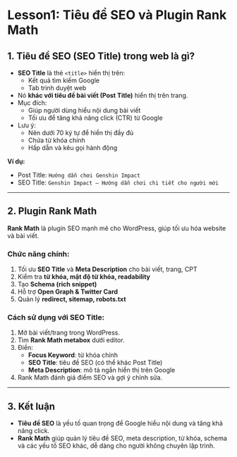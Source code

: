 # Lesson1: Tiêu đề SEO và Plugin Rank Math

## 1. Tiêu đề SEO (SEO Title) trong web là gì?

- **SEO Title** là thẻ `<title>` hiển thị trên:
  - Kết quả tìm kiếm Google
  - Tab trình duyệt web
- Nó **khác với tiêu đề bài viết (Post Title)** hiển thị trên trang.
- Mục đích:
  - Giúp người dùng hiểu nội dung bài viết
  - Tối ưu để tăng khả năng click (CTR) từ Google
- Lưu ý:
  - Nên dưới 70 ký tự để hiển thị đầy đủ
  - Chứa từ khóa chính
  - Hấp dẫn và kêu gọi hành động

**Ví dụ:**
- Post Title: `Hướng dẫn chơi Genshin Impact`
- SEO Title: `Genshin Impact – Hướng dẫn chơi chi tiết cho người mới`

---

## 2. Plugin Rank Math

**Rank Math** là plugin SEO mạnh mẽ cho WordPress, giúp tối ưu hóa website và bài viết.

### Chức năng chính:
1. Tối ưu **SEO Title** và **Meta Description** cho bài viết, trang, CPT
2. Kiểm tra **từ khóa, mật độ từ khóa, readability**
3. Tạo **Schema (rich snippet)**
4. Hỗ trợ **Open Graph & Twitter Card**
5. Quản lý **redirect, sitemap, robots.txt**

### Cách sử dụng với SEO Title:
1. Mở bài viết/trang trong WordPress.
2. Tìm **Rank Math metabox** dưới editor.
3. Điền:
   - **Focus Keyword**: từ khóa chính
   - **SEO Title**: tiêu đề SEO (có thể khác Post Title)
   - **Meta Description**: mô tả ngắn hiển thị trên Google
4. Rank Math đánh giá điểm SEO và gợi ý chỉnh sửa.

---

## 3. Kết luận

- **Tiêu đề SEO** là yếu tố quan trọng để Google hiểu nội dung và tăng khả năng click.  
- **Rank Math** giúp quản lý tiêu đề SEO, meta description, từ khóa, schema và các yếu tố SEO khác, dễ dàng cho người không chuyên lập trình.

